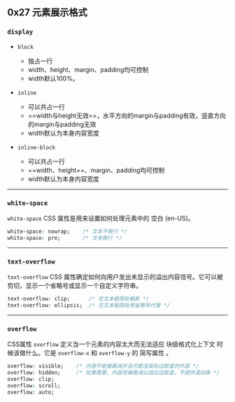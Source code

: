 ## 0x27 元素展示格式

### `display`

- `block`
  - 独占一行
  - width、height、margin、padding均可控制
  - width默认100%。

- `inline`
  - 可以共占一行
  - ==width与height无效==，水平方向的margin与padding有效，竖直方向的margin与padding无效
  - width默认为本身内容宽度

- `inline-block`
  - 可以共占一行
  - ==width、height==、margin、padding均可控制
  - width默认为本身内容宽度


----------


### `white-space`

`white-space` CSS 属性是用来设置如何处理元素中的 空白 (en-US)。

```css
white-space: nowrap;    /* 文本不换行 */
white-space: pre;       /* 文本换行 */
```


----------


### `text-overflow`

`text-overflow` CSS 属性确定如何向用户发出未显示的溢出内容信号。它可以被剪切，显示一个省略号或显示一个自定义字符串。

```css
text-overflow: clip;      /* 在文本极限处截断 */
text-overflow: ellipsis;  /* 在文本极限处用省略号代替 */
```


----------


### `overflow`

CSS属性 `overflow` 定义当一个元素的内容太大而无法适应 块级格式化上下文 时候该做什么。它是 `overflow-x` 和 `overflow-y` 的 简写属性 。

```css
overflow: visible;    /* 内容不能被裁减并且可能渲染到边距盒的外部 */
overflow: hidden;     /* 如果需要，内容将被裁减以适应边距盒，不提供滚动条 */
overflow: clip;             
overflow: scroll;
overflow: auto;
```